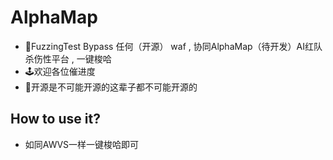 # AlphaMap
- 🧱FuzzingTest Bypass 任何（开源） waf , 协同AlphaMap（待开发）AI红队杀伤性平台 , 一键梭哈
- 🕹️欢迎各位催进度
- 👻开源是不可能开源的这辈子都不可能开源的

## How to use it?
- 如同AWVS一样一键梭哈即可
